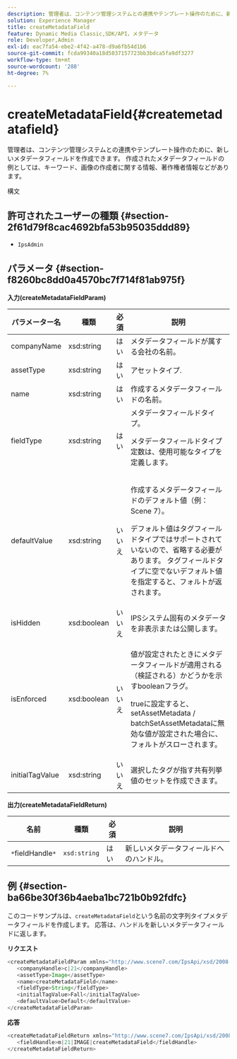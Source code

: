 ```yaml
---
description: 管理者は、コンテンツ管理システムとの連携やテンプレート操作のために、新しいメタデータフィールドを作成できます。 作成されたメタデータフィールドの例としては、キーワード、画像の作成者に関する情報、著作権者情報などがあります。
solution: Experience Manager
title: createMetadataField
feature: Dynamic Media Classic,SDK/API，メタデータ
role: Developer,Admin
exl-id: eac7fa54-ebe2-4f42-a478-d9a6fb54d1b6
source-git-commit: fcda99340a18d5037157723bb3bdca5fa9df3277
workflow-type: tm+mt
source-wordcount: '288'
ht-degree: 7%

---
```


# createMetadataField{#createmetadatafield}

管理者は、コンテンツ管理システムとの連携やテンプレート操作のために、新しいメタデータフィールドを作成できます。 作成されたメタデータフィールドの例としては、キーワード、画像の作成者に関する情報、著作権者情報などがあります。

構文

## 許可されたユーザーの種類 {#section-2f61d79f8cac4692bfa53b95035ddd89}

* `IpsAdmin`

## パラメータ {#section-f8260bc8dd0a4570bc7f714f81ab975f}

**入力(createMetadataFieldParam)**

<table id="table_E5B249BBED3B4D2F9CEE2CCF27472D1B"> 
 <thead> 
  <tr> 
   <th colname="col1" class="entry"> パラメーター名 </th> 
   <th colname="col2" class="entry"> 種類 </th> 
   <th colname="col3" class="entry"> 必須 </th> 
   <th colname="col4" class="entry"> 説明 </th> 
  </tr> 
 </thead>
 <tbody> 
  <tr> 
   <td colname="col1"> <span class="codeph"> <span class="varname"> companyName</span> </span> </td> 
   <td colname="col2"> <span class="codeph"> xsd:string</span> </td> 
   <td colname="col3"> はい </td> 
   <td colname="col4"> メタデータフィールドが属する会社の名前。 </td> 
  </tr> 
  <tr> 
   <td colname="col1"> <span class="codeph"> <span class="varname"> assetType</span> </span> </td> 
   <td colname="col2"> <span class="codeph"> xsd:string</span> </td> 
   <td colname="col3"> はい </td> 
   <td colname="col4"> アセットタイプ. </td> 
  </tr> 
  <tr> 
   <td colname="col1"> <span class="codeph"> <span class="varname"> name</span> </span> </td> 
   <td colname="col2"> <span class="codeph"> xsd:string</span> </td> 
   <td colname="col3"> はい </td> 
   <td colname="col4"> 作成するメタデータフィールドの名前。 </td> 
  </tr> 
  <tr> 
   <td colname="col1"> <span class="codeph"> <span class="varname"> fieldType</span> </span> </td> 
   <td colname="col2"> <span class="codeph"> xsd:string</span> </td> 
   <td colname="col3"> はい </td> 
   <td colname="col4">メタデータフィールドタイプ。 <p>メタデータフィールドタイプ定数は、使用可能なタイプを定義します。 </p> </td> 
  </tr> 
  <tr> 
   <td colname="col1"> <span class="codeph"> <span class="varname"> defaultValue</span> </span> </td> 
   <td colname="col2"> <span class="codeph"> xsd:string</span> </td> 
   <td colname="col3"> いいえ </td> 
   <td colname="col4"> <p>作成するメタデータフィールドのデフォルト値（例：<span class="codeph"> Scene 7</span>）。 </p> <p>デフォルト値はタグフィールドタイプではサポートされていないので、省略する必要があります。 タグフィールドタイプに空でないデフォルト値を指定すると、フォルトが返されます。 </p> </td> 
  </tr> 
  <tr> 
   <td colname="col1"> <span class="codeph"> <span class="varname"> isHidden</span> </span> </td> 
   <td colname="col2"> <span class="codeph"> xsd:boolean</span> </td> 
   <td colname="col3"> いいえ </td> 
   <td colname="col4"> IPSシステム固有のメタデータを非表示または公開します。 </td> 
  </tr> 
  <tr> 
   <td colname="col1"><span class="codeph"><span class="varname"> isEnforced</span></span> </td> 
   <td colname="col2"><span class="codeph"> xsd:boolean</span> </td> 
   <td colname="col3"> <p>いいえ </p> </td> 
   <td colname="col4"> <p>値が設定されたときにメタデータフィールドが適用される（検証される）かどうかを示すbooleanフラグ。 </p> <p>trueに設定すると、<span class="codeph"> setAssetMetadata</span> /<span class="codeph"> batchSetAssetMetadata</span>に無効な値が設定された場合に、フォルトがスローされます。 </p> </td> 
  </tr> 
  <tr> 
   <td colname="col1"> <span class="codeph"> <span class="varname"> initialTagValue</span> </span> </td> 
   <td colname="col2"> <span class="codeph"> xsd:string</span> </td> 
   <td colname="col3"> いいえ </td> 
   <td colname="col4"> 選択したタグが指す共有列挙値のセットを作成できます。 </td> 
  </tr> 
 </tbody> 
</table>

**出力(createMetadataFieldReturn)**

| 名前 | 種類 | 必須 | 説明 |
|---|---|---|---|
| `*`fieldHandle`*` | `xsd:string` | はい | 新しいメタデータフィールドへのハンドル。 |

## 例 {#section-ba66be30f36b4aeba1bc721b0b92fdfc}

このコードサンプルは、`createMetadataField`という名前の文字列タイプメタデータフィールドを作成します。 応答は、ハンドルを新しいメタデータフィールドに返します。

**リクエスト**

```java
<createMetadataFieldParam xmlns="http://www.scene7.com/IpsApi/xsd/2008-01-15">
   <companyHandle>c|21</companyHandle>
   <assetType>Image</assetType>
   <name>createMetadataField</name>
   <fieldType>String</fieldType>
   <initialTagValue>Fall</initialTagValue>
   <defaultValue>Default</defaultValue>
</createMetadataFieldParam>
```

**応答**

```java
<createMetadataFieldReturn xmlns="http://www.scene7.com/IpsApi/xsd/2008-01-15">
   <fieldHandle>m|21|IMAGE|createMetadataField</fieldHandle>
</createMetadataFieldReturn>
```
